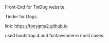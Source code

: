 Front-End for TinDog website. 

Tinder for Dogs.

link: https://tonygms2.github.io

used bootstrap 4 and fontawsome in most cases. 
